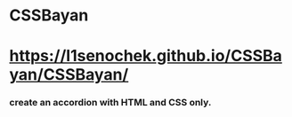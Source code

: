 # CSSBayan

# https://l1senochek.github.io/CSSBayan/CSSBayan/

### create an accordion with HTML and CSS only.
